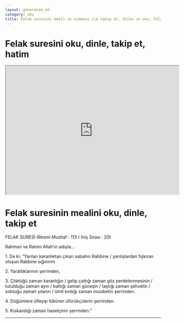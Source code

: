 ```yaml
---
layout: generated_md
category: oku
title: Felak suresini meali ve videosu ile takip et, dinle ve oku, Felak dinle, Felak meali, hatim dinle, hatim yap.
---
```


<div class="container">
  <div class="row">
    <div class="col-lg-12">
      <h1>Felak suresini oku, dinle, takip et, hatim</h1>
      <div class="div-youtube-embed">
        <iframe width="560" height="415" src="https://www.youtube.com/embed/">frameborder="0" allowfullscreen></iframe>
      </div>
    </div>
  </div>

  <div class="row">
    <div class="col-lg-12">
      <h1>Felak suresinin mealini oku, dinle, takip et</h1>
      <div><p>FELAK SURESİ (Resmi Mushaf : 113 / İniş Sırası : 20)</p><p>Rahman ve Rahim Allah’ın adıyla…</p><p>1. De ki: “Yarılan karanlıktan çıkan sabahın Rabbine / yarılışlardan fışkıran oluşun Rabbine sığınırım</p><p>2. Yarattıklarının şerrinden,</p><p></p><p></p><p>3. Çöktüğü zaman karanlığın / gelip çattığı zaman göz perdelenmesinin / tutulduğu zaman ayın / battığı zaman güneşin / taştığı zaman şehvetin / soktuğu zaman yılanın / ümit kırdığı zaman musibetin şerrinden.</p><p></p><p></p><p>4. Düğümlere üfleyip tüküren üfürükçülerin şerrinden.</p><p></p><p></p><p>5. Kıskandığı zaman hasetçinin şerrinden.”</p><p></p><p></p><p></p><p></p></div>
    </div>
  </div>
</div>
<hr />